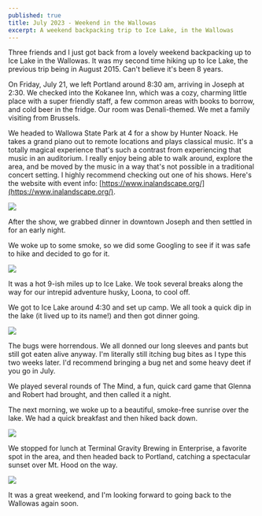 ```yaml
---
published: true
title: July 2023 - Weekend in the Wallowas
excerpt: A weekend backpacking trip to Ice Lake, in the Wallowas
---
```


Three friends and I just got back from a lovely weekend backpacking up to Ice Lake in the Wallowas. It was my second time
hiking up to Ice Lake, the previous trip being in August 2015. Can't believe it's been 8 years.

On Friday, July 21, we left Portland around 8:30 am, arriving in Joseph at 2:30. We checked into the Kokanee Inn, which was 
a cozy, charming little place with a super friendly staff, a few common areas with books to borrow, and 
cold beer in the fridge. Our room was Denali-themed. We met a family visiting from Brussels.

We headed to Wallowa State Park at 4 for a show by Hunter Noack. He takes a 
grand piano out to remote locations and plays classical music. It's a totally magical experience that's such a contrast
from experiencing that music in an auditorium. I really enjoy being able to walk around, explore the area, and be moved
by the music in a way that's not possible in a traditional concert setting. I highly recommend checking out one of his shows.
Here's the website with event info: [https://www.inalandscape.org/](https://www.inalandscape.org/).

![]({{site.cdn_path}}/2023/08/01/hunter.jpeg)

After the show, we grabbed dinner in downtown Joseph and then settled in for an early night.

We woke up to some smoke, so we did some Googling to see if it was safe to hike and decided to go for it. 

![]({{site.cdn_path}}/2023/08/01/ice_lake_crew.jpeg)

It was a hot 9-ish miles up to Ice Lake. We took several breaks along the way for our intrepid adventure husky, Loona, to cool off.

We got to Ice Lake around 4:30 and set up camp. We all took a quick dip in the lake (it lived up to its name!) and then got dinner going.

![]({{site.cdn_path}}/2023/08/01/swimming.jpeg)

The bugs were horrendous. We all donned our long sleeves and pants but still got eaten alive anyway. I'm literally still itching bug 
bites as I type this two weeks later. I'd recommend bringing a bug net and some heavy deet if you go in July.

We played several rounds of The Mind, a fun, quick card game that Glenna and Robert had brought, and then called it a night.

The next morning, we woke up to a beautiful, smoke-free sunrise over the lake. We had a quick breakfast and then hiked back down.

![]({{site.cdn_path}}/2023/08/01/ice_lake.jpeg)

We stopped for lunch at Terminal Gravity Brewing in Enterprise, a favorite spot in the area, and then headed back to Portland,
catching a spectacular sunset over Mt. Hood on the way.

![]({{site.cdn_path}}/2023/08/01/hood_sunset.jpeg)

It was a great weekend, and I'm looking forward to going back to the Wallowas again soon.

